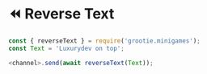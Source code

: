 # ⏪ Reverse Text

```js
const { reverseText } = require('grootie.minigames');
const Text = 'Luxurydev on top';

<channel>.send(await reverseText(Text));
```